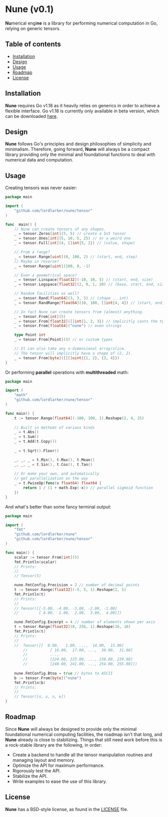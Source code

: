 # Nune (v0.1)
**Nu**merical engi**ne** is a library for performing numerical computation in Go, relying on generic tensors.

## Table of contents
- [Installation](Installation)
- [Design](Design)
- [Usage](Usage)
- [Roadmap](Roadmap)
- [License](License)

## Installation
**Nune** requires Go v1.18 as it heavily relies on generics in order to achieve a flexible interface.
Go v1.18 is currently only available in beta version, which can be downloaded [here](https://go.dev/dl/).

## Design
**Nune** follows Go's principles and design philosophies of simplicity and minimalism.
Therefore, going forward, **Nune** will always be a compact library providing only the minimal and foundational functions to deal with numerical data and computation.

## Usage
Creating tensors was never easier:
```go
package main

import (
	"github.com/lordlarker/nune/tensor"
)

func  main() {
	// Nune can create tensors of any shapes.
	_ = tensor.Zeros[int](5, 5) // create a 5x5 tensor
	_ = tensor.Ones[int](5, 10, 5, 25) // or a weird one
	_ = tensor.Full[int](4, []int{5, 2}) // (value, shape)

	// From a range?
	_ = tensor.Range[uint](0, 100, 2) // (start, end, step)
	// Maybe in reverse?
	_ = tensor.Range[uint](100, 0, -1)

	// Even a geometrical space?
	_ = tensor.Linspace[float32](-10, 10, 5) // (start, end, size)
	_ = tensor.Logspace[float32](2, 0, 1, 20) // (base, start, end, size)

	// Random facilities as well?
	_ = tensor.Rand[float64](3, 3, 3) // (shape ...int)
	_ = tensor.RandRange[float64](10, 100, []int{4, 4}) // (start, end, shape)

	// In fact Nune can create tensors from (almost) anything.
	_ = tensor.From[int](5)
	_ = tensor.From[float32]([]int{1, 2, 3}) // implicitly casts the type
	_ = tensor.From[float64]("nune") // even strings

	type Point int
	_ = tensor.From[Point](3) // or custom types

	// It can also take any n-dimensional array/slice.
	// The tensor will implicitly have a shape of (2, 2).
	_ = tensor.From[byte]([][]uint{{1, 2}, {3, 4}})
}
```
Or performing **parallel** operations with **multithreaded** math:
```go
package main

import (
	"math"
	"github.com/lordlarker/nune/tensor"
)

func main() {
	t := tensor.Range[float64](-100, 100, 1).Reshape(2, 4, 25)
	
	// Built in methods of various kinds
	_ = t.Abs()
	_ = t.Sum()
	_ = t.Add(t.Copy())
	
	_ = t.Sqrt().Floor()

	_, _, _ = t.Min(), t.Max(), t.Mean()
	_, _, _ = t.Sin(), t.Cos(), t.Tan()
	
	// Or make your own, and automatically
	// get parallelization on the way
	_ = t.PwiseOp(func(x float64) float64 {
		return 1 / (1 + math.Exp(-x)) // parallel sigmoid function
	})
}
```
And  what's better than some fancy terminal output:
```go
package main

import (
	"fmt"
	"github.com/lordlarker/nune"
	"github.com/lordlarker/nune/tensor"
)

func main() {
	scalar := tensor.From[int](5)
	fmt.Println(scalar)
	// Prints:
	// 
	// Tensor(5)

	nune.FmtConfig.Precision = 2 // number of decimal points
	t := tensor.Range[float32](-5, 5, 1).Reshape(2, 5)
	fmt.Println(t)
	// Prints:
	//
	// Tensor([[-5.00, -4.00, -3.00, -2.00, -1.00]
	//         [ 0.00,  1.00,  2.00,  3.00,  4.00]])

	nune.FmtConfig.Excerpt = 4 // number of elements shown per axis
	t = tensor.Range[float32](0, 256, 1).Reshape(16, 16)
	fmt.Println(t)
	// Prints:
	//
	//  Tensor([[  0.00,   1.00, ...,  14.00,  15.00]
        //          [ 16.00,  17.00, ...,  30.00,  31.00]
        //          ...,
        //          [224.00, 225.00, ..., 238.00, 239.00]
        //          [240.00, 241.00, ..., 254.00, 255.00]])
	
	nune.FmtConfig.Btoa = true // bytes to ASCII
	b := tensor.From[byte]("nune")
	fmt.Println(b)
	// Prints:
	//
	// Tensor([n, u, n, e])
}
```

## Roadmap
Since **Nune** will always be designed to provide only the minimal foundational numerical computing facilities, the roadmap isn't that long, and **Nune** already is close to stabilizing.
Things that still need work before this is a rock-stable library are the following, in order:
 - Create a backend to handle all the tensor manipulation routines and managing layout and memory.
 - Optimize the API for maximum performance.
 - Rigorously test the API.
 - Stabilize the API.
 - Write examples to ease the use of this library.
 
## License
**Nune** has a BSD-style license, as found in the [LICENSE](https://github.com/lordlarker/nune/blob/main/LICENSE) file.
